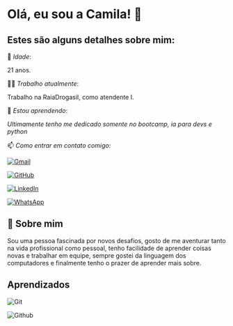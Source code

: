 # Olá, eu sou a Camila! 👋


## Estes são alguns detalhes sobre mim:

👧 *Idade*:

 21 anos.

👩‍💻 *Trabalho atualmente*: 

Trabalho na RaiaDrogasil, como atendente I.

🧠 *Estou aprendendo*:

*Ultimamente tenho me dedicado somente no bootcamp, ia para devs e python*


📫 *Como entrar em contato comigo:*

[![Gmail](https://img.shields.io/badge/Gmail-333333?style=for-the-badge&logo=gmail&logoColor=red)](mailto:camilaandrademss@gmail.com)

[![GitHub](https://img.shields.io/badge/GitHub-100000?style=for-the-badge&logo=github&logoColor=white)](https://github.com/Camilaszm)

[![LinkedIn](https://img.shields.io/badge/LinkedIn-0077B5?style=for-the-badge&logo=linkedin&logoColor=white)](https://www.linkedin.com/in/camila-andrade-3502b71b6/)

[![WhatsApp](https://img.shields.io/badge/WhatsApp-25D366?style=for-the-badge&logo=whatsapp&logoColor=white)](https://wa.me/+5511968880855)


## 🚀 Sobre mim

Sou uma pessoa fascinada por novos desafios, gosto de me aventurar tanto na vida profissional como pessoal, tenho facilidade de aprender coisas novas e trabalhar em equipe, sempre gostei da linguagem dos computadores e finalmente tenho o prazer de aprender mais sobre.


## Aprendizados

![Git](https://img.shields.io/badge/GIT-E44C30?style=for-the-badge&logo=git&logoColor=white)

![Github](https://img.shields.io/badge/GIthub-E44C30?style=for-the-badge&logo=giTHUB)
